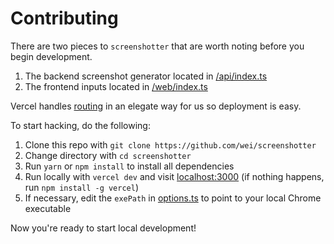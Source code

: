 # Contributing

There are two pieces to `screenshotter` that are worth noting before you begin development.

1. The backend screenshot generator located in [/api/index.ts](https://github.com/wei/screenshotter/blob/master/api/index.ts)
2. The frontend inputs located in [/web/index.ts](https://github.com/wei/screenshotter/blob/master/web/index.ts)

Vercel handles [routing](https://github.com/wei/screenshotter/blob/master/vercel.json#L6) in an elegate way for us so deployment is easy.

To start hacking, do the following:

1. Clone this repo with `git clone https://github.com/wei/screenshotter`
2. Change directory with `cd screenshotter`
3. Run `yarn` or `npm install` to install all dependencies
4. Run locally with `vercel dev` and visit [localhost:3000](http://localhost:3000)  (if nothing happens, run `npm install -g vercel`)
5. If necessary, edit the `exePath` in [options.ts](https://github.com/wei/screenshotter/blob/master/api/_lib/options.ts) to point to your local Chrome executable

Now you're ready to start local development!
